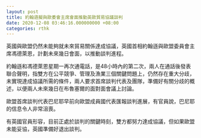 ```yaml
---
layout: post
title: 約翰遜擬與歐委會主席會面推動英歐貿易協議談判
date: 2020-12-08 03:46:16.000000000 +08:00
categories: rthk
---
```


英國與歐盟仍然未能夠就未來貿易關係達成協議，英國首相約翰遜與歐盟委員會主席馮德萊恩，計劃未來幾日會面，以推動談判進程。

約翰遜和馮德萊恩星期一再次通電話，是48小時內的第二次，兩人在通話後發表聯合聲明，指雙方在公平競爭、管理及漁業三個關鍵問題上，仍然存在重大分歧，未實現達成協議所需的條件，兩人要求首席談判代表及團隊，準備好有關分歧的概述，以便兩人未來幾日在布魯塞爾的面對面會議上討論。

歐盟首席談判代表巴尼耶早前向歐盟成員國代表匯報談判進展，有官員說，巴尼耶的信息令人非常沮喪。

有英國官員形容，目前正處於談判的關鍵時刻，雙方都努力達成協議，但如果歐盟未能妥協，英國準備好退出談判。
